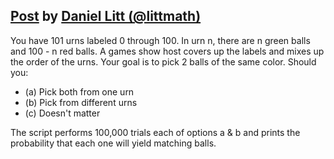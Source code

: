 ## [Post](https://twitter.com/littmath/status/1751714039149867252) by [Daniel Litt (@littmath)](https://twitter.com/littmath)

You have 101 urns labeled 0 through 100. In urn n, there are n green balls and 100 - n red balls.
A games show host covers up the labels and mixes up the order of the urns. Your goal is to pick 2
balls of the same color. Should you:

- (a) Pick both from one urn
- (b) Pick from different urns
- (c) Doesn't matter

The script performs 100,000 trials each of options a & b and prints the probability that each one will yield matching balls.
